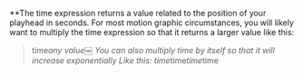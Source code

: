 **The time expression returns a value related to the position of your playhead in seconds. For most motion graphic circumstances, you will likely want to multiply the time expression so that it returns a larger value like this:
> time*any value￼
You can also multiply time by itself so that it will increase exponentially Like this:
time*time*time*time







